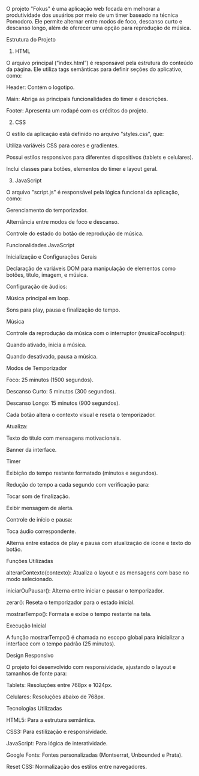 O projeto "Fokus" é uma aplicação web focada em melhorar a produtividade dos usuários por meio de um timer baseado na técnica Pomodoro. Ele permite alternar entre modos de foco, descanso curto e descanso longo, além de oferecer uma opção para reprodução de música.

Estrutura do Projeto

1. HTML

O arquivo principal (“index.html”) é responsável pela estrutura do conteúdo da página. Ele utiliza tags semânticas para definir seções do aplicativo, como:

Header: Contém o logotipo.

Main: Abriga as principais funcionalidades do timer e descrições.

Footer: Apresenta um rodapé com os créditos do projeto.

2. CSS

O estilo da aplicação está definido no arquivo "styles.css", que:

Utiliza variáveis CSS para cores e gradientes.

Possui estilos responsivos para diferentes dispositivos (tablets e celulares).

Inclui classes para botões, elementos do timer e layout geral.

3. JavaScript

O arquivo "script.js" é responsável pela lógica funcional da aplicação, como:

Gerenciamento do temporizador.

Alternância entre modos de foco e descanso.

Controle do estado do botão de reprodução de música.

Funcionalidades JavaScript

Inicialização e Configurações Gerais

Declaração de variáveis DOM para manipulação de elementos como botões, título, imagem, e música.

Configuração de áudios:

Música principal em loop.

Sons para play, pausa e finalização do tempo.

Música

Controle da reprodução da música com o interruptor (musicaFocoInput):

Quando ativado, inicia a música.

Quando desativado, pausa a música.

Modos de Temporizador

Foco: 25 minutos (1500 segundos).

Descanso Curto: 5 minutos (300 segundos).

Descanso Longo: 15 minutos (900 segundos).

Cada botão altera o contexto visual e reseta o temporizador.

Atualiza:

Texto do título com mensagens motivacionais.

Banner da interface.

Timer

Exibição do tempo restante formatado (minutos e segundos).

Redução do tempo a cada segundo com verificação para:

Tocar som de finalização.

Exibir mensagem de alerta.

Controle de início e pausa:

Toca áudio correspondente.

Alterna entre estados de play e pausa com atualização de ícone e texto do botão.

Funções Utilizadas

alterarContexto(contexto): Atualiza o layout e as mensagens com base no modo selecionado.

iniciarOuPausar(): Alterna entre iniciar e pausar o temporizador.

zerar(): Reseta o temporizador para o estado inicial.

mostrarTempo(): Formata e exibe o tempo restante na tela.

Execução Inicial

A função mostrarTempo() é chamada no escopo global para inicializar a interface com o tempo padrão (25 minutos).

Design Responsivo

O projeto foi desenvolvido com responsividade, ajustando o layout e tamanhos de fonte para:

Tablets: Resoluções entre 768px e 1024px.

Celulares: Resoluções abaixo de 768px.

Tecnologias Utilizadas

HTML5: Para a estrutura semântica.

CSS3: Para estilização e responsividade.

JavaScript: Para lógica de interatividade.

Google Fonts: Fontes personalizadas (Montserrat, Unbounded e Prata).

Reset CSS: Normalização dos estilos entre navegadores.
